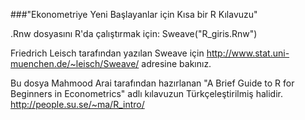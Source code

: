 ###"Ekonometriye Yeni Başlayanlar için Kısa bir R Kılavuzu" 


.Rnw dosyasını R'da çalıştırmak için: Sweave("R_giris.Rnw")

Friedrich Leisch tarafından yazılan Sweave için 
http://www.stat.uni-muenchen.de/~leisch/Sweave/
adresine bakınız.

Bu dosya Mahmood Arai tarafından hazırlanan 
"A Brief Guide to R for Beginners in Econometrics" adlı
kılavuzun Türkçeleştirilmiş halidir.
http://people.su.se/~ma/R_intro/
